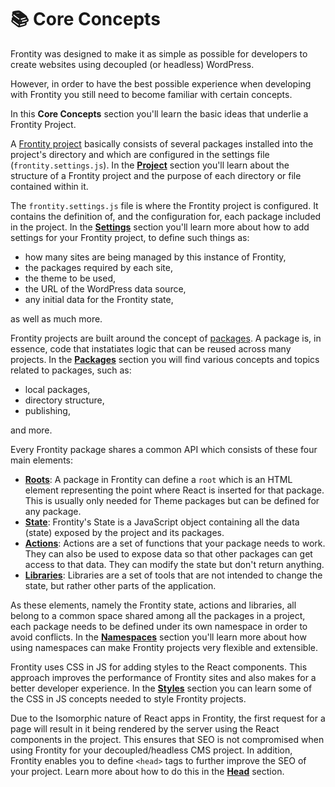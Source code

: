 # 📚 Core Concepts

Frontity was designed to make it as simple as possible for developers to create websites using decoupled (or headless) WordPress.

However, in order to have the best possible experience when developing with Frontity you still need to become familiar with certain concepts.

In this **Core Concepts** section you'll learn the basic ideas that underlie a Frontity Project.

A [Frontity project](project.md) basically consists of several packages installed into the project's directory and which are configured in the settings file (`frontity.settings.js`). In the [**Project**](project.md) section you'll learn about the structure of a Frontity project and the purpose of each directory or file contained within it.

The `frontity.settings.js` file is where the Frontity project is configured. It contains the definition of, and the configuration for, each package included in the project. In the [**Settings**](settings.md) section you'll learn more about how to add settings for your Frontity project, to define such things as:

- how many sites are being managed by this instance of Frontity,
- the packages required by each site,
- the theme to be used,
- the URL of the WordPress data source,
- any initial data for the Frontity state,

as well as much more.

Frontity projects are built around the concept of [packages](https://api.frontity.org/frontity-packages). A package is, in essence, code that instatiates logic that can be reused across many projects. In the [**Packages**](packages.md) section you will find various concepts and topics related to packages, such as:

- local packages,
- directory structure,
- publishing,

and more.

Every Frontity package shares a common API which consists of these four main elements:

- [**Roots**](roots.md): A package in Frontity can define a `root` which is an HTML element representing the point where React is inserted for that package. This is usually only needed for Theme packages but can be defined for any package.
- [**State**](state.md): Frontity's State is a JavaScript object containing all the data (state) exposed by the project and its packages.
- [**Actions**](actions.md):  Actions are a set of functions that your package needs to work. They can also be used to expose data so that other packages can get access to that data. They can modify the state but don't return anything.
- [**Libraries**](libraries.md): Libraries are a set of tools that are not intended to change the state, but rather other parts of the application.

As these elements, namely the Frontity state, actions and libraries, all belong to a common space shared among all the packages in a project, each package needs to be defined under its own namespace in order to avoid conflicts. In the [**Namespaces**](namespaces.md) section you'll learn more about how using namespaces can make Frontity projects very flexible and extensible.

Frontity uses CSS in JS for adding styles to the React components. This approach improves the performance of Frontity sites and also makes for a better developer experience. In the [**Styles**](styles.md) section you can learn some of the CSS in JS concepts needed to style Frontity projects.

Due to the Isomorphic nature of React apps in Frontity, the first request for a page will result in it being rendered by the server using the React components in the project. This ensures that SEO is not compromised when using Frontity for your decoupled/headless CMS project. In addition, Frontity enables you to define `<head>` tags to further improve the SEO of your project. Learn more about how to do this in the [**Head**](head.md) section.

